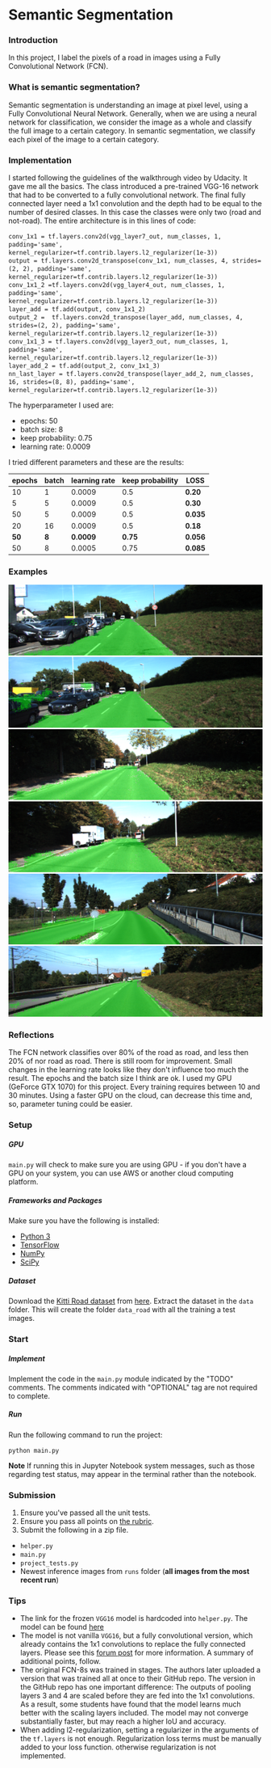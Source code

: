 # Semantic Segmentation
### Introduction
In this project, I label the pixels of a road in images using a Fully Convolutional Network (FCN).

### What is semantic segmentation?
Semantic segmentation is understanding an image at pixel level, using a Fully Convolutional Neural Network. Generally, when we are using a neural network for classification, we consider the image as a whole and classify the full image to a certain category. In semantic segmentation, we classify each pixel of the image to a certain category.

### Implementation
I started following the guidelines of the walkthrough video by Udacity. It gave me all the basics. The class introduced a pre-trained VGG-16 network that had to be converted to a fully convolutional network. The final fully connected layer need a 1x1 convolution and the depth had to be equal to the number of desired classes. In this case the classes were only two (road and not-road).
The entire architecture is in this lines of code:
```
conv_1x1 = tf.layers.conv2d(vgg_layer7_out, num_classes, 1, padding='same', kernel_regularizer=tf.contrib.layers.l2_regularizer(1e-3))
output = tf.layers.conv2d_transpose(conv_1x1, num_classes, 4, strides=(2, 2), padding='same',       kernel_regularizer=tf.contrib.layers.l2_regularizer(1e-3))
conv_1x1_2 =tf.layers.conv2d(vgg_layer4_out, num_classes, 1, padding='same', kernel_regularizer=tf.contrib.layers.l2_regularizer(1e-3))
layer_add = tf.add(output, conv_1x1_2)
output_2 =  tf.layers.conv2d_transpose(layer_add, num_classes, 4, strides=(2, 2), padding='same', kernel_regularizer=tf.contrib.layers.l2_regularizer(1e-3))
conv_1x1_3 = tf.layers.conv2d(vgg_layer3_out, num_classes, 1, padding='same', kernel_regularizer=tf.contrib.layers.l2_regularizer(1e-3))
layer_add_2 = tf.add(output_2, conv_1x1_3)
nn_last_layer = tf.layers.conv2d_transpose(layer_add_2, num_classes, 16, strides=(8, 8), padding='same', kernel_regularizer=tf.contrib.layers.l2_regularizer(1e-3))
```

The hyperparameter I used are:
- epochs: 50
- batch size: 8
- keep probability: 0.75
- learning rate: 0.0009

I tried different parameters and these are the results:

| epochs  | batch | learning rate  | keep probability | LOSS |
| ------------- | ------------- | ------------- | ------------- | ------------- |
| 10  | 1 | 0.0009 | 0.5 | **0.20** |
| 5  | 5 | 0.0009 | 0.5 | **0.30** |
| 50  | 5 | 0.0009 | 0.5 | **0.035** |
| 20  | 16 | 0.0009 | 0.5 | **0.18** |
| **50**  | **8** | **0.0009** | **0.75** | **0.056** |
| 50  | 8 | 0.0005 | 0.75 | **0.085** |

### Examples
![First example](/images/um_000014.png)
![Second example](/images/um_000015.png)
![Third example](/images/um_000021.png)
![Fourth example](/images/um_000022.png)
![Fifth example](/images/um_000029.png)
![Sexth example](/images/um_000035.png)

### Reflections
The FCN network classifies over 80% of the road as road, and less then 20% of nor road as road. There is still room for improvement. Small changes in the learning rate looks like they don't influence too much the result. The epochs and the batch size I think are ok.
I used my GPU (GeForce GTX 1070) for this project. Every training requires between 10 and 30 minutes. Using a faster GPU on the cloud, can decrease this time and, so, parameter tuning could be easier.

### Setup
##### GPU
`main.py` will check to make sure you are using GPU - if you don't have a GPU on your system, you can use AWS or another cloud computing platform.
##### Frameworks and Packages
Make sure you have the following is installed:
 - [Python 3](https://www.python.org/)
 - [TensorFlow](https://www.tensorflow.org/)
 - [NumPy](http://www.numpy.org/)
 - [SciPy](https://www.scipy.org/)
##### Dataset
Download the [Kitti Road dataset](http://www.cvlibs.net/datasets/kitti/eval_road.php) from [here](http://www.cvlibs.net/download.php?file=data_road.zip).  Extract the dataset in the `data` folder.  This will create the folder `data_road` with all the training a test images.

### Start
##### Implement
Implement the code in the `main.py` module indicated by the "TODO" comments.
The comments indicated with "OPTIONAL" tag are not required to complete.
##### Run
Run the following command to run the project:
```
python main.py
```
**Note** If running this in Jupyter Notebook system messages, such as those regarding test status, may appear in the terminal rather than the notebook.

### Submission
1. Ensure you've passed all the unit tests.
2. Ensure you pass all points on [the rubric](https://review.udacity.com/#!/rubrics/989/view).
3. Submit the following in a zip file.
 - `helper.py`
 - `main.py`
 - `project_tests.py`
 - Newest inference images from `runs` folder  (**all images from the most recent run**)
 
 ### Tips
- The link for the frozen `VGG16` model is hardcoded into `helper.py`.  The model can be found [here](https://s3-us-west-1.amazonaws.com/udacity-selfdrivingcar/vgg.zip)
- The model is not vanilla `VGG16`, but a fully convolutional version, which already contains the 1x1 convolutions to replace the fully connected layers. Please see this [forum post](https://discussions.udacity.com/t/here-is-some-advice-and-clarifications-about-the-semantic-segmentation-project/403100/8?u=subodh.malgonde) for more information.  A summary of additional points, follow. 
- The original FCN-8s was trained in stages. The authors later uploaded a version that was trained all at once to their GitHub repo.  The version in the GitHub repo has one important difference: The outputs of pooling layers 3 and 4 are scaled before they are fed into the 1x1 convolutions.  As a result, some students have found that the model learns much better with the scaling layers included. The model may not converge substantially faster, but may reach a higher IoU and accuracy. 
- When adding l2-regularization, setting a regularizer in the arguments of the `tf.layers` is not enough. Regularization loss terms must be manually added to your loss function. otherwise regularization is not implemented.
